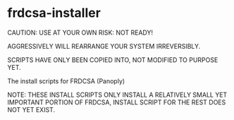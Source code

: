 # frdcsa-installer

CAUTION: USE AT YOUR OWN RISK: NOT READY!

AGGRESSIVELY WILL REARRANGE YOUR SYSTEM IRREVERSIBLY.

SCRIPTS HAVE ONLY BEEN COPIED INTO, NOT MODIFIED TO PURPOSE YET.

The install scripts for FRDCSA (Panoply)

NOTE: THESE INSTALL SCRIPTS ONLY INSTALL A RELATIVELY SMALL YET
IMPORTANT PORTION OF FRDCSA, INSTALL SCRIPT FOR THE REST DOES NOT YET
EXIST.
